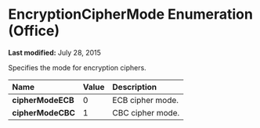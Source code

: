 
# EncryptionCipherMode Enumeration (Office)

 **Last modified:** July 28, 2015

Specifies the mode for encryption ciphers.


|**Name**|**Value**|**Description**|
|:-----|:-----|:-----|
| **cipherModeECB**|0|ECB cipher mode.|
| **cipherModeCBC**|1|CBC cipher mode.|
